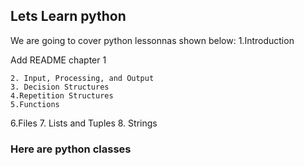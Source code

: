 ## Lets Learn python
We are going to cover python lessonnas shown below:
  1.Introduction
	
Add README chapter 1
	
	2. Input, Processing, and Output
	3. Decision Structures
	4.Repetition Structures
	5.Functions
 6.Files
7. Lists and Tuples
8. Strings

### Here are python classes 
